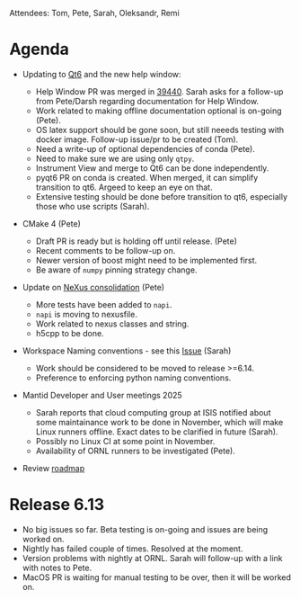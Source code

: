 Attendees: Tom, Pete, Sarah, Oleksandr, Remi

# Agenda
- Updating to [Qt6](https://github.com/mantidproject/mantid/issues/38415) and the new help window:
  - Help Window PR was merged in [39440](https://github.com/mantidproject/mantid/pull/39440). Sarah asks for a follow-up from Pete/Darsh regarding documentation for Help Window.
  - Work related to making offline documentation optional is on-going (Pete).
  - OS latex support should be gone soon, but still neeeds testing with docker image. Follow-up issue/pr to be created (Tom).
  - Need a write-up of optional dependencies of conda (Pete).
  - Need to make sure we are using only `qtpy`.
  - Instrument View and merge to Qt6 can be done independently.   
  - pyqt6 PR on conda is created. When merged, it can simplify transition to qt6. Argeed to keep an eye on that. 
  - Extensive testing should be done before transition to qt6, especially those who use scripts (Sarah).
    
- CMake 4 (Pete)
  - Draft PR is ready but is holding off until release. (Pete) 
  - Recent comments to be follow-up on.
  - Newer version of boost might need to be implemented first.
  - Be aware of `numpy` pinning strategy change.
    
- Update on [NeXus consolidation](https://github.com/mantidproject/mantid/issues/38332) (Pete)
  - More tests have been added to `napi`.
  - `napi` is moving to nexusfile.
  - Work related to nexus classes and string.
  - h5cpp to be done.
    
- Workspace Naming conventions - see this [Issue](https://github.com/mantidproject/mantid/issues/39488) (Sarah)
  - Work should be considered to be moved to release >=6.14.
  - Preference to enforcing python naming conventions.

- Mantid Developer and User meetings 2025
  - Sarah reports that cloud computing group at ISIS notified about some maintainance work to be done in November, which will make Linux runners offline. Exact dates to be clarified in future (Sarah).
  - Possibly no Linux CI at some point in November.
  - Availability of ORNL runners to be investigated (Pete). 
- Review [roadmap](https://github.com/orgs/mantidproject/projects/47/views/1)

# Release 6.13
- No big issues so far. Beta testing is on-going and issues are being worked on.
- Nightly has failed couple of times. Resolved at the moment.
- Version problems with nightly at ORNL. Sarah will follow-up with a link with notes to Pete.
- MacOS PR is waiting for manual testing to be over, then it will be worked on.      

